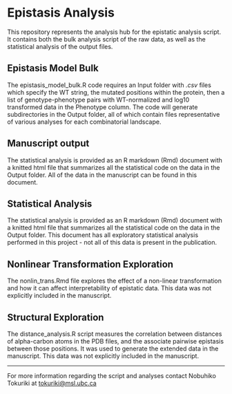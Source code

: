 # Epistasis Analysis

This repository represents the analysis hub for the epistatic analysis script. It contains both the bulk analysis script of the raw data, as well as the statistical analysis of the output files.

## Epistasis Model Bulk

The epistasis_model_bulk.R code requires an Input folder with *.csv* files which specify the WT string, the mutated positions within the protein, then a list of genotype-phenotype pairs with WT-normalized and log10 transformed data in the Phenotype column. The code will generate subdirectories in the Output folder, all of which contain files representative of various analyses for each combinatorial landscape.

## Manuscript output

The statistical analysis is provided as an R markdown (Rmd) document with a knitted html file that summarizes all the statistical code on the data in the Output folder. All of the data in the manuscript can be found in this document.

## Statistical Analysis

The statistical analysis is provided as an R markdown (Rmd) document with a knitted html file that summarizes all the statistical code on the data in the Output folder. This document has all exploratory statistical analysis performed in this project - not all of this data is present in the publication.

## Nonlinear Transformation Exploration

The nonlin_trans.Rmd file explores the effect of a non-linear transformation and how it can affect interpretability of epistatic data. This data was not explicitly included in the manuscript.

## Structural Exploration

The distance_analysis.R script measures the correlation between distances of alpha-carbon atoms in the PDB files, and the associate pairwise epistasis between those positions. It was used to generate the extended data in the manuscript. This data was not explicitly included in the manuscript.

---

For more information regarding the script and analyses contact Nobuhiko Tokuriki at tokuriki@msl.ubc.ca
